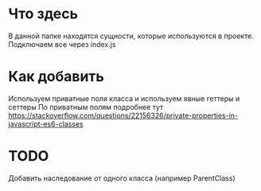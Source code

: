 # Что здесь
В данной папке находятся сущности, которые используются в проекте.
Подключаем все через index.js

# Как добавить
Используем приватные поля класса и используем явные геттеры и сеттеры
По приватным полям подробнее тут https://stackoverflow.com/questions/22156326/private-properties-in-javascript-es6-classes

# TODO
Добавить наследование от одного класса (например ParentClass)
